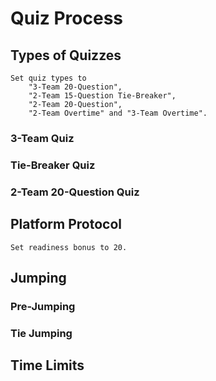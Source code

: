 # Quiz Process

## Types of Quizzes

    Set quiz types to
        "3-Team 20-Question",
        "2-Team 15-Question Tie-Breaker",
        "2-Team 20-Question",
        "2-Team Overtime" and "3-Team Overtime".

### 3-Team Quiz

### Tie-Breaker Quiz

### 2-Team 20-Question Quiz

## Platform Protocol

    Set readiness bonus to 20.

## Jumping

### Pre-Jumping

### Tie Jumping

## Time Limits
